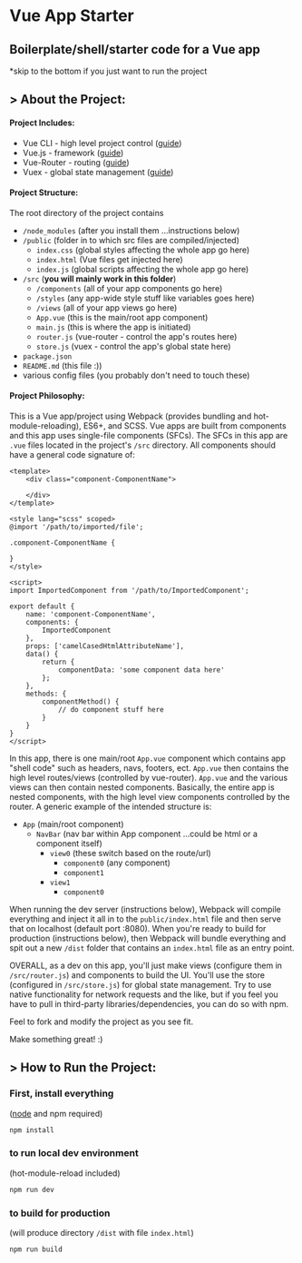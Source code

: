 # Vue App Starter

## Boilerplate/shell/starter code for a Vue app

*skip to the bottom if you just want to run the project

## > About the Project:

#### Project Includes:

- Vue CLI - high level project control ([guide](https://cli.vuejs.org/guide/))
- Vue.js - framework ([guide](https://vuejs.org/v2/guide/))
- Vue-Router - routing ([guide](https://router.vuejs.org/guide/))
- Vuex - global state management ([guide](https://vuex.vuejs.org/guide/))

#### Project Structure:

The root directory of the project contains

- `/node_modules` (after you install them ...instructions below)
- `/public` (folder in to which src files are compiled/injected)
    - `index.css` (global styles affecting the whole app go here)
    - `index.html` (Vue files get injected here)
    - `index.js` (global scripts affecting the whole app go here)
- `/src` (**you will mainly work in this folder**)
    - `/components` (all of your app components go here)
    - `/styles` (any app-wide style stuff like variables goes here)
    - `/views` (all of your app views go here)
    - `App.vue` (this is the main/root app component)
    - `main.js` (this is where the app is initiated)
    - `router.js` (vue-router - control the app's routes here)
    - `store.js` (vuex - control the app's global state here)
- `package.json`
- `README.md` (this file :))
- various config files (you probably don't need to touch these)

#### Project Philosophy:

This is a Vue app/project using Webpack (provides bundling and hot-module-reloading), ES6+, and SCSS. Vue apps are built from components and this app uses single-file components (SFCs). The SFCs in this app are `.vue` files located in the project's `/src` directory. All components should have a general code signature of:

```vue
<template>
    <div class="component-ComponentName">

    </div>
</template>

<style lang="scss" scoped>
@import '/path/to/imported/file'; 

.component-ComponentName {

}
</style>

<script>
import ImportedComponent from '/path/to/ImportedComponent';

export default {
    name: 'component-ComponentName',
    components: {
        ImportedComponent
    },
    props: ['camelCasedHtmlAttributeName'],
    data() {
        return {
            componentData: 'some component data here'
        };
    },
    methods: {
        componentMethod() {
            // do component stuff here
        }
    }
}
</script>
```

In this app, there is one main/root `App.vue` component which contains app "shell code" such as headers, navs, footers, ect. `App.vue` then contains the high level routes/views (controlled by vue-router). `App.vue` and the various views can then contain nested components. Basically, the entire app is nested components, with the high level view components controlled by the router. A generic example of the intended structure is:

- `App` (main/root component)
    - `NavBar` (nav bar within App component ...could be html or a component itself)
        - `view0` (these switch based on the route/url)
            - `component0` (any component)
            - `component1`
        - `view1`
            - `component0`

When running the dev server (instructions below), Webpack will compile everything and inject it all in to the `public/index.html` file and then serve that on localhost (default port :8080). When you're ready to build for production (instructions below), then Webpack will bundle everything and spit out a new `/dist` folder that contains an `index.html` file as an entry point.

OVERALL, as a dev on this app, you'll just make views (configure them in `/src/router.js`) and components to build the UI. You'll use the store (configured in `/src/store.js`) for global state management. Try to use native functionality for network requests and the like, but if you feel you have to pull in third-party libraries/dependencies, you can do so with npm.

Feel to fork and modify the project as you see fit.

Make something great! :)

## > How to Run the Project:

### First, install everything
([node](https://nodejs.org/) and npm required)
```bash
npm install
```

### to run local dev environment
(hot-module-reload included)
```bash
npm run dev
```

### to build for production
(will produce directory `/dist` with file `index.html`)
```bash
npm run build
```
